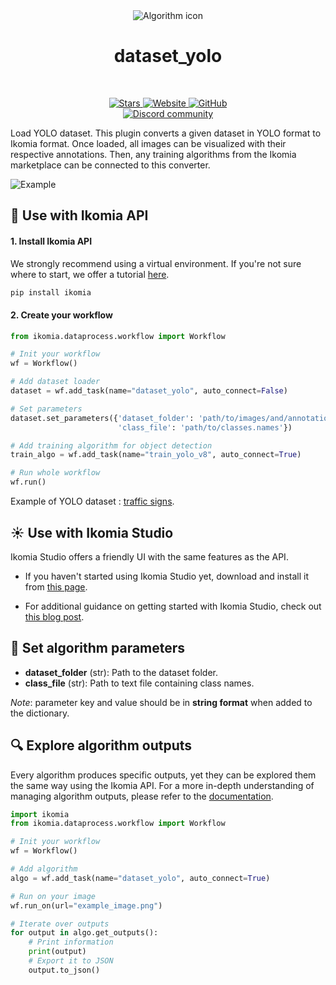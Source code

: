 <div align="center">
  <img src="https://raw.githubusercontent.com/Ikomia-hub/dataset_yolo/main/icons/yolo.png" alt="Algorithm icon">
  <h1 align="center">dataset_yolo</h1>
</div>
<br />
<p align="center">
    <a href="https://github.com/Ikomia-hub/dataset_yolo">
        <img alt="Stars" src="https://img.shields.io/github/stars/Ikomia-hub/dataset_yolo">
    </a>
    <a href="https://app.ikomia.ai/hub/">
        <img alt="Website" src="https://img.shields.io/website/http/app.ikomia.ai/en.svg?down_color=red&down_message=offline&up_message=online">
    </a>
    <a href="https://github.com/Ikomia-hub/dataset_yolo/blob/main/LICENSE.md">
        <img alt="GitHub" src="https://img.shields.io/github/license/Ikomia-hub/dataset_yolo.svg?color=blue">
    </a>    
    <br>
    <a href="https://discord.com/invite/82Tnw9UGGc">
        <img alt="Discord community" src="https://img.shields.io/badge/Discord-white?style=social&logo=discord">
    </a> 
</p>

Load YOLO dataset. This plugin converts a given dataset in YOLO format to Ikomia format. Once loaded, all images can be visualized with their respective annotations. Then, any training algorithms from the Ikomia marketplace can be connected to this converter.

![Example](https://www.googleapis.com/download/storage/v1/b/kaggle-user-content/o/inbox%2F3400968%2Fbcdae0b57021d6ac3e86a9aa2e8c4b08%2Fts_detections.gif?generation=1581700736851192&alt=media)

## :rocket: Use with Ikomia API

#### 1. Install Ikomia API

We strongly recommend using a virtual environment. If you're not sure where to start, we offer a tutorial [here](https://www.ikomia.ai/blog/a-step-by-step-guide-to-creating-virtual-environments-in-python).

```sh
pip install ikomia
```

#### 2. Create your workflow


```python
from ikomia.dataprocess.workflow import Workflow

# Init your workflow
wf = Workflow()

# Add dataset loader
dataset = wf.add_task(name="dataset_yolo", auto_connect=False)

# Set parameters
dataset.set_parameters({'dataset_folder': 'path/to/images/and/annotations',
                        'class_file': 'path/to/classes.names'})

# Add training algorithm for object detection
train_algo = wf.add_task(name="train_yolo_v8", auto_connect=True)

# Run whole workflow
wf.run()
```

Example of YOLO dataset : [traffic signs](https://www.kaggle.com/datasets/valentynsichkar/traffic-signs-dataset-in-yolo-format?resource=download).

## :sunny: Use with Ikomia Studio

Ikomia Studio offers a friendly UI with the same features as the API.

- If you haven't started using Ikomia Studio yet, download and install it from [this page](https://www.ikomia.ai/studio).

- For additional guidance on getting started with Ikomia Studio, check out [this blog post](https://www.ikomia.ai/blog/how-to-get-started-with-ikomia-studio).

## :pencil: Set algorithm parameters

- **dataset_folder** (str): Path to the dataset folder.
- **class_file** (str): Path to text file containing class names.

*Note*: parameter key and value should be in **string format** when added to the dictionary.
## :mag: Explore algorithm outputs

Every algorithm produces specific outputs, yet they can be explored them the same way using the Ikomia API. For a more in-depth understanding of managing algorithm outputs, please refer to the [documentation](https://ikomia-dev.github.io/python-api-documentation/advanced_guide/IO_management.html).

```python
import ikomia
from ikomia.dataprocess.workflow import Workflow

# Init your workflow
wf = Workflow()

# Add algorithm
algo = wf.add_task(name="dataset_yolo", auto_connect=True)

# Run on your image  
wf.run_on(url="example_image.png")

# Iterate over outputs
for output in algo.get_outputs():
    # Print information
    print(output)
    # Export it to JSON
    output.to_json()
```

